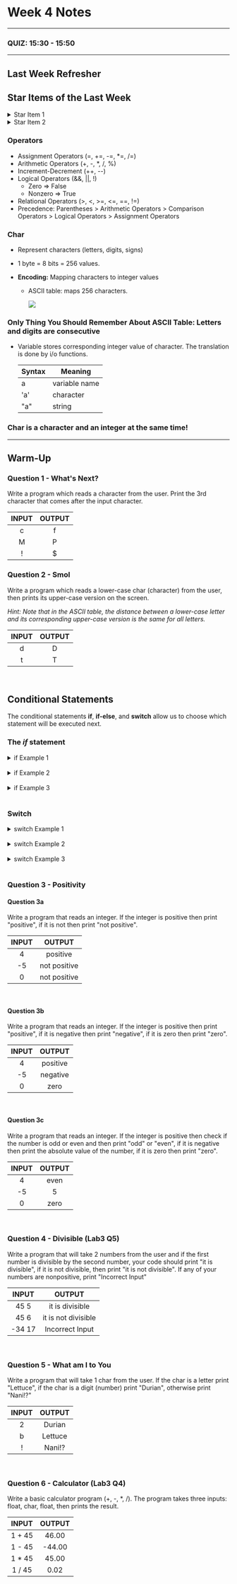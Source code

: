 
# Week 4 Notes

---

### QUIZ: 15:30 - 15:50

---

## Last Week Refresher

## Star Items of the Last Week
<details>
<summary>Star Item 1</summary>
*** Zero => False, Nonzero => True ***
</details>

<details>
<summary>Star Item 2</summary>
*** Letters and digits are consecutive in ASCII table *** 
</details>

### Operators

* Assignment Operators (=, +=, -=, \*=, /=)
* Arithmetic Operators (+, -, \*, /, %)
* Increment-Decrement (++, --)
* Logical Operators (&&, ||, !)
  * Zero => False
  * Nonzero => True
* Relational Operators (>, <, >=, <=, ==, !=)
* Precedence: Parentheses > Arithmetic Operators > Comparison Operators > Logical Operators > Assignment Operators

### Char

- Represent characters (letters, digits, signs)

- 1 byte = 8 bits = 256 values.

- **Encoding:** Mapping characters to integer values

  - ASCII table: maps 256 characters.

    ![](http://www.asciitable.com/index/asciifull.gif)

### Only Thing You Should Remember About ASCII Table: Letters and digits are consecutive

- Variable stores corresponding integer value of character. The translation is done by i/o functions.

  | Syntax | Meaning       |
  | ------ | ------------- |
  | a      | variable name |
  | 'a'    | character     |
  | "a"    | string        |
  
  
### Char is a character and an integer at the same time!

---

## Warm-Up

### Question 1 - What's Next?
Write a program which reads a character from the user. Print the 3rd character that comes after the input character. 

|  INPUT  |  OUTPUT |
|:-------:|:-------:|
| c  | f  |
| M  | P  |
| !  | $  |


### Question 2 - Smol
Write a program which reads a lower-case char (character) from the user, then prints its upper-case version on the screen.

*Hint: Note that in the ASCII table, the distance between a lower-case letter and its corresponding upper-case version is the same for all letters.*

|  INPUT  |  OUTPUT |
|:-------:|:-------:|
| d   | D  |
| t   | T  |


<br>


## Conditional Statements

The conditional statements **if**, **if-else**, and **switch** allow us to choose which statement will be executed next.

### The *if* statement

<details>
<summary>if Example 1</summary>
<br>

```c
    int a = 5;
    if(a > 0)
        printf("Positive\n");
    printf("a: \%d", a);
```

</details>

<br>

<details>
<summary>if Example 2</summary>
<br>

```c
    int a = 5;
    if(a > 0)
        printf("Positive\n");
        printf("Not Negative\n");
    printf("a: %d", a);
```

</details>

<br>

<details>
<summary>if Example 3</summary>
<br>

```c
    int a = 5;
    if(a > 0){
        printf("Positive\n");
        printf("Not Negative\n");
    }
    printf("a: %d", a);
```

</details>

<br>


### Switch

<details>
<summary>switch Example 1</summary>
<br>

```c
#include <stdio.h>

int main()
{
    char card = 'D';
    switch (card) {
        case 'C':
            printf("Clubs\n");
        case 'D':
            printf("Diamonds\n");
        case 'H':
            printf("Hearts\n");
        case 'S':
            printf("Spades\n");
        }

    return 0;
}
```

</details>

<br>

<details>
<summary>switch Example 2</summary>
<br>

```c
#include <stdio.h>

int main()
{
    char card = 'D';
    switch (card) {
        case 'C':
            printf("Clubs\n");
            break;
        case 'D':
            printf("Diamonds\n");
            break;
        case 'H':
            printf("Hearts\n");
            break;
        case 'S':
            printf("Spades\n");
            break;
        default:
            printf("WUT\n");
        }

    return 0;
}
```

</details>

<br>

<details>
<summary>switch Example 3</summary>
<br>


```c
#include <stdio.h>

int main()
{
    char day = 'W';
    int d;
    switch (day) {
        case 'M':
            printf("Monday\n");
            d = 1;
            break;
        case 'T':
            printf("Tuesday\n");
            d = 2;
            break;
        case 'W':
            printf("Wednesday\n");
            d = 3;
            break;
        case 't':
            printf("Thursday\n");
            d = 4;
            break;
        case 'F':
            printf("Friday\n");
            d = 5;
            break;
        case 'S':
            printf("Saturday\n");
            d = 6;
            break;
        case 's':
            printf("Sunday\n");
            d = 7;
            break;
        default:
            printf("Noday\n");
            d = 0;
        }
    printf("%d", d);

    return 0;
}
```

</details>

<br>

### Question 3 - Positivity

#### Question 3a
Write a program that reads an integer. If the integer is positive then print "positive", if it is not then print "not positive".

|  INPUT  |  OUTPUT |
|:-------:|:-------:|
| 4  | positive   |
| -5  | not positive  |
| 0  | not positive  |

<br>

#### Question 3b
Write a program that reads an integer. If the integer is positive then print "positive", if it is negative then print "negative", if it is zero then print "zero".

|  INPUT  |  OUTPUT |
|:-------:|:-------:|
| 4  | positive   |
| -5  | negative  |
| 0  | zero  |

<br>

#### Question 3c
Write a program that reads an integer. If the integer is positive then check if the number is odd or even and then print "odd" or "even", if it is negative then print the absolute value of the number, if it is zero then print "zero".

|  INPUT  |  OUTPUT |
|:-------:|:-------:|
| 4  | even   |
| -5  | 5  |
| 0  | zero  |


<br />

### Question 4 - Divisible (Lab3 Q5)

Write a program that will take 2 numbers from the user and if the first number is divisible by the second number, your code should print "it is divisible", if it is not divisible, then print "it is not divisible". If any of your numbers are nonpositive, print "Incorrect Input" 


|  INPUT  |  OUTPUT |
|:-------:|:-------:|
| 45 5    | it is divisible   |
| 45 6    | it is not divisible  |
| -34 17  | Incorrect Input  |


<br />


### Question 5 - What am I to You

Write a program that will take 1 char from the user. If the char is a letter print "Lettuce", if the char is a digit (number) print "Durian", otherwise print "Nani!?"

|  INPUT  |  OUTPUT |
|:-------:|:-------:|
| 2   | Durian   |
| b    | Lettuce  |
| ! | Nani!?  |



<br />

### Question 6 - Calculator (Lab3 Q4)

Write a basic calculator program (+, -, \*, /). The program takes three inputs: float, char, float, then prints the result. 

|  INPUT  |  OUTPUT |
|:-------:|:-------:|
| 1 + 45  | 46.00   |
| 1 - 45  | -44.00  |
| 1 * 45  | 45.00   |
| 1 / 45  | 0.02    |
